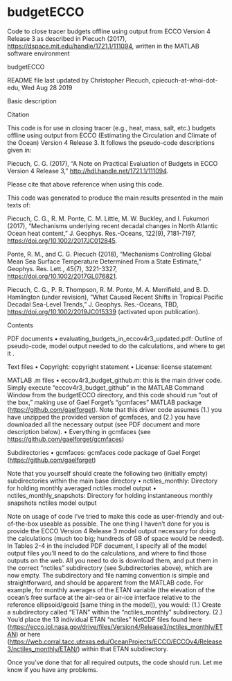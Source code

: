 # budgetECCO
Code to close tracer budgets offline using output from ECCO Version 4 Release 3 as described in Piecuch (2017), https://dspace.mit.edu/handle/1721.1/111094, written in the MATLAB software environment

budgetECCO

README file last updated by Christopher Piecuch, cpiecuch-at-whoi-dot-edu, Wed Aug 28 2019

Basic description

Citation

This code is for use in closing tracer (e.g., heat, mass, salt, etc.) budgets offline using output from ECCO (Estimating the Circulation and Climate of the Ocean) Version 4 Release 3.  It follows the pseudo-code descriptions given in:

Piecuch, C. G. (2017), “A Note on Practical Evaluation of Budgets in ECCO Version 4 Release 3,” http://hdl.handle.net/1721.1/111094.

Please cite that above reference when using this code. 

This code was generated to produce the main results presented in the main texts of:

Piecuch, C. G., R. M. Ponte, C. M. Little, M. W. Buckley, and I. Fukumori (2017), “Mechanisms underlying recent decadal changes in North Atlantic Ocean heat content,” J. Geophys. Res.-Oceans, 122(9), 7181-7197, https://doi.org/10.1002/2017JC012845.

Ponte, R. M., and C. G. Piecuch (2018), “Mechanisms Controlling Global Mean Sea Surface Temperature Determined From a State Estimate,” Geophys. Res. Lett., 45(7), 3221-3327, https://doi.org/10.1002/2017GL076821.

Piecuch, C. G., P. R. Thompson, R. M. Ponte, M. A. Merrifield, and B. D. Hamlington (under revision), “What Caused Recent Shifts in Tropical Pacific Decadal Sea-Level Trends,” J. Geophys. Res.-Oceans, TBD, https://doi.org/10.1002/2019JC015339 (activated upon publication).


Contents

PDF documents
•	evaluating_budgets_in_eccov4r3_updated.pdf: Outline of pseudo-code, model output needed to do the calculations, and where to get it .

Text files
•	Copyright: copyright statement
•	License: license statement

MATLAB .m files
•	eccov4r3_budget_github.m: this is the main driver code.  Simply execute “eccov4r3_budget_github” in the MATLAB Command Window from the budgetECCO directory, and this code should run “out of the box,” making use of Gael Forget’s “gcmfaces” MATLAB package (https://github.com/gaelforget).  Note that this driver code assumes (1.) you have unzipped the provided version of gcmfaces, and (2.) you have downloaded all the necessary output (see PDF document and more description below).
•	Everything in gcmfaces (see https://github.com/gaelforget/gcmfaces)

Subdirectories 
•	gcmfaces: gcmfaces code package of Gael Forget (https://github.com/gaelforget)

Note that you yourself should create the following two (initially empty) subdirectories within the main base directory
•	nctiles_monthly: Directory for holding monthly averaged nctiles model output
•	nctiles_monthly_snapshots: Directory for holding instantaneous monthly snapshots nctiles model output

Note on usage of code 
I’ve tried to make this code as user-friendly and out-of-the-box useable as possible.  The one thing I haven’t done for you is provide the ECCO Version 4 Release 3 model output necessary for doing the calculations (much too big; hundreds of GB of space would be needed). In Tables 2-4 in the included PDF document, I specify all of the model output files you’ll need to do the calculations, and where to find those outputs on the web.  All you need to do is download them, and put them in the correct “nctiles” subdirectory (see Subdirectories above), which are now empty.  The subdirectory and file naming convention is simple and straightforward, and should be apparent from the MATLAB code.  For example, for monthly averages of the ETAN variable (the elevation of the ocean’s free surface at the air-sea or air-ice interface relative to the reference ellipsoid/geoid [same thing in the model]), you would:
(1.)	Create a subdirectory called “ETAN” within the “nctiles_monthly” subdirectory.
(2.)	You’d place the 13 individual ETAN “nctiles” NetCDF files found here (https://ecco.jpl.nasa.gov/drive/files/Version4/Release3/nctiles_monthly/ETAN) or here (https://web.corral.tacc.utexas.edu/OceanProjects/ECCO/ECCOv4/Release3/nctiles_monthly/ETAN/) within that ETAN subdirectory.

Once you’ve done that for all required outputs, the code should run.  Let me know if you have any problems.




